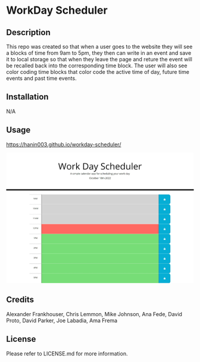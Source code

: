 # WorkDay Scheduler

## Description
This repo was created so that when a user goes to the website they will see a blocks of time from 9am to 5pm, they then can write in an event and save it to local storage so that when they leave the page and reture the event will be recalled back into the corresponding time block. The user will also see color coding time blocks that color code the active time of day, future time events and past time events.

## Installation
N/A

## Usage
https://hanin003.github.io/workday-scheduler/

![alt text](./assets/images/Web%20capture_18-10-2022_122933_hanin003.github.io.jpeg)

## Credits
Alexander Frankhouser, Chris Lemmon, Mike Johnson, Ana Fede, David Proto, David Parker, Joe Labadia, Ama Frema

## License
Please refer to LICENSE.md for more information.
